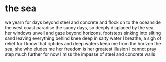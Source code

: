 # the sea

we yearn for days
beyond steel and concrete
and flock on to the oceanside
the west coast paradise
the sunny days, so deeply displaced
by the sea, her windows unveil
and gaze beyond horizons, 
footsteps sinking into silting sand
leaving everything behind
knee deep in salty water
I breathe, a sigh of relief
for I know that riptides and deep waters
keep me from the horizon
the sea, she who eludes me
her freedom is her greatest illusion
I cannot pray step much further
for now I miss the impasse 
of steel and concrete walls

